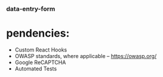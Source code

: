 ### data-entry-form

# pendencies:

- Custom React Hooks
- OWASP standards, where applicable – https://owasp.org/
- Google ReCAPTCHA
- Automated Tests
